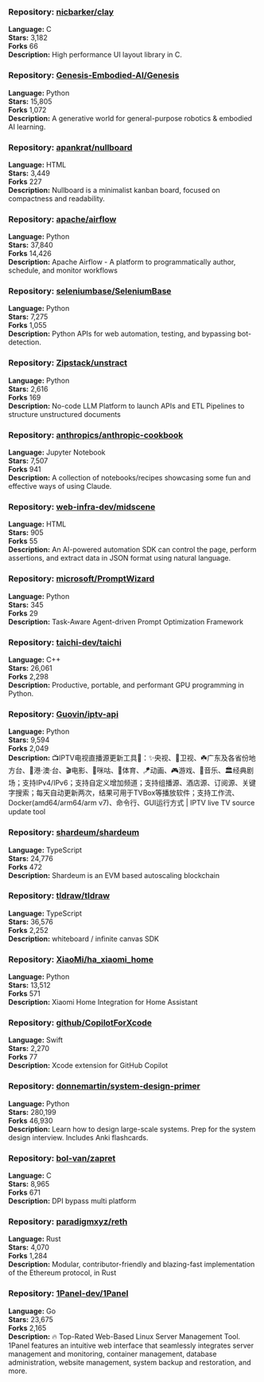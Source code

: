 ### **Repository:** [nicbarker/clay](https://github.com/nicbarker/clay)  

**Language:** C  
**Stars:** 3,182  
**Forks** 66  
**Description:** High performance UI layout library in C.  

### **Repository:** [Genesis-Embodied-AI/Genesis](https://github.com/Genesis-Embodied-AI/Genesis)  

**Language:** Python  
**Stars:** 15,805  
**Forks** 1,072  
**Description:** A generative world for general-purpose robotics & embodied AI learning.  

### **Repository:** [apankrat/nullboard](https://github.com/apankrat/nullboard)  

**Language:** HTML  
**Stars:** 3,449  
**Forks** 227  
**Description:** Nullboard is a minimalist kanban board, focused on compactness and readability.  

### **Repository:** [apache/airflow](https://github.com/apache/airflow)  

**Language:** Python  
**Stars:** 37,840  
**Forks** 14,426  
**Description:** Apache Airflow - A platform to programmatically author, schedule, and monitor workflows  

### **Repository:** [seleniumbase/SeleniumBase](https://github.com/seleniumbase/SeleniumBase)  

**Language:** Python  
**Stars:** 7,275  
**Forks** 1,055  
**Description:** Python APIs for web automation, testing, and bypassing bot-detection.  

### **Repository:** [Zipstack/unstract](https://github.com/Zipstack/unstract)  

**Language:** Python  
**Stars:** 2,616  
**Forks** 169  
**Description:** No-code LLM Platform to launch APIs and ETL Pipelines to structure unstructured documents  

### **Repository:** [anthropics/anthropic-cookbook](https://github.com/anthropics/anthropic-cookbook)  

**Language:** Jupyter Notebook  
**Stars:** 7,507  
**Forks** 941  
**Description:** A collection of notebooks/recipes showcasing some fun and effective ways of using Claude.  

### **Repository:** [web-infra-dev/midscene](https://github.com/web-infra-dev/midscene)  

**Language:** HTML  
**Stars:** 905  
**Forks** 55  
**Description:** An AI-powered automation SDK can control the page, perform assertions, and extract data in JSON format using natural language.  

### **Repository:** [microsoft/PromptWizard](https://github.com/microsoft/PromptWizard)  

**Language:** Python  
**Stars:** 345  
**Forks** 29  
**Description:** Task-Aware Agent-driven Prompt Optimization Framework  

### **Repository:** [taichi-dev/taichi](https://github.com/taichi-dev/taichi)  

**Language:** C++  
**Stars:** 26,061  
**Forks** 2,298  
**Description:** Productive, portable, and performant GPU programming in Python.  

### **Repository:** [Guovin/iptv-api](https://github.com/Guovin/iptv-api)  

**Language:** Python  
**Stars:** 9,594  
**Forks** 2,049  
**Description:** 📺IPTV电视直播源更新工具🚀：✨央视、📡卫视、☘️广东及各省份地方台、🌊港·澳·台、🎬电影、🎥咪咕、🏀体育、🪁动画、🎮游戏、🎵音乐、🏛经典剧场；支持IPv4/IPv6；支持自定义增加频道；支持组播源、酒店源、订阅源、关键字搜索；每天自动更新两次，结果可用于TVBox等播放软件；支持工作流、Docker(amd64/arm64/arm v7)、命令行、GUI运行方式 | IPTV live TV source update tool  

### **Repository:** [shardeum/shardeum](https://github.com/shardeum/shardeum)  

**Language:** TypeScript  
**Stars:** 24,776  
**Forks** 472  
**Description:** Shardeum is an EVM based autoscaling blockchain  

### **Repository:** [tldraw/tldraw](https://github.com/tldraw/tldraw)  

**Language:** TypeScript  
**Stars:** 36,576  
**Forks** 2,252  
**Description:** whiteboard / infinite canvas SDK  

### **Repository:** [XiaoMi/ha_xiaomi_home](https://github.com/XiaoMi/ha_xiaomi_home)  

**Language:** Python  
**Stars:** 13,512  
**Forks** 571  
**Description:** Xiaomi Home Integration for Home Assistant  

### **Repository:** [github/CopilotForXcode](https://github.com/github/CopilotForXcode)  

**Language:** Swift  
**Stars:** 2,270  
**Forks** 77  
**Description:** Xcode extension for GitHub Copilot  

### **Repository:** [donnemartin/system-design-primer](https://github.com/donnemartin/system-design-primer)  

**Language:** Python  
**Stars:** 280,199  
**Forks** 46,930  
**Description:** Learn how to design large-scale systems. Prep for the system design interview. Includes Anki flashcards.  

### **Repository:** [bol-van/zapret](https://github.com/bol-van/zapret)  

**Language:** C  
**Stars:** 8,965  
**Forks** 671  
**Description:** DPI bypass multi platform  

### **Repository:** [paradigmxyz/reth](https://github.com/paradigmxyz/reth)  

**Language:** Rust  
**Stars:** 4,070  
**Forks** 1,284  
**Description:** Modular, contributor-friendly and blazing-fast implementation of the Ethereum protocol, in Rust  

### **Repository:** [1Panel-dev/1Panel](https://github.com/1Panel-dev/1Panel)  

**Language:** Go  
**Stars:** 23,675  
**Forks** 2,165  
**Description:** 🔥 Top-Rated Web-Based Linux Server Management Tool. 1Panel features an intuitive web interface that seamlessly integrates server management and monitoring, container management, database administration, website management, system backup and restoration, and more.  

